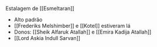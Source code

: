 Estalagem de [[Esmeltaran]]

- Alto padrão
- [[Frederiks Melshimber]] e [[Kotel]] estiveram lá
- Donos: [[Sheik Alfaruk Atallah]] e [[Emira Kadija Atallah]]
- [[Lord Askia Indull Sarvan]]
